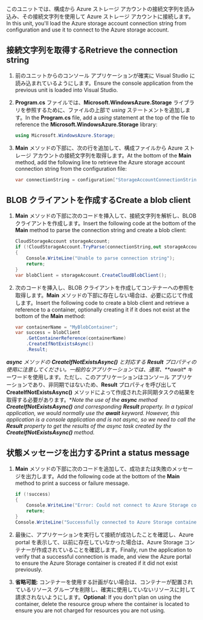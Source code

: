 <span data-ttu-id="76d2b-101">このユニットでは、構成から Azure ストレージ アカウントの接続文字列を読み込み、その接続文字列を使用して Azure ストレージ アカウントに接続します。</span><span class="sxs-lookup"><span data-stu-id="76d2b-101">In this unit, you'll load the Azure storage account connection string from configuration and use it to connect to the Azure storage account.</span></span>

## <a name="retrieve-the-connection-string"></a><span data-ttu-id="76d2b-102">接続文字列を取得する</span><span class="sxs-lookup"><span data-stu-id="76d2b-102">Retrieve the connection string</span></span>

1. <span data-ttu-id="76d2b-103">前のユニットからのコンソール アプリケーションが確実に Visual Studio に読み込まれているようにします。</span><span class="sxs-lookup"><span data-stu-id="76d2b-103">Ensure the console application from the previous unit is loaded into Visual Studio.</span></span>

1. <span data-ttu-id="76d2b-104">**Program.cs** ファイルでは、**Microsoft.WindowsAzure.Storage** ライブラリを参照するために、ファイルの上部で *using* ステートメントを追加します。</span><span class="sxs-lookup"><span data-stu-id="76d2b-104">In the **Program.cs** file, add a *using* statement at the top of the file to reference the **Microsoft.WindowsAzure.Storage** library:</span></span>

    ```csharp
    using Microsoft.WindowsAzure.Storage;
    ```
1. <span data-ttu-id="76d2b-105">**Main** メソッドの下部に、次の行を追加して、構成ファイルから Azure ストレージ アカウントの接続文字列を取得します。</span><span class="sxs-lookup"><span data-stu-id="76d2b-105">At the bottom of the **Main** method, add the following line to retrieve the Azure storage account connection string from the configuration file:</span></span>

    ```csharp
    var connectionString = configuration["StorageAccountConnectionString"];
    ```

## <a name="create-a-blob-client"></a><span data-ttu-id="76d2b-106">BLOB クライアントを作成する</span><span class="sxs-lookup"><span data-stu-id="76d2b-106">Create a blob client</span></span>

1. <span data-ttu-id="76d2b-107">**Main** メソッドの下部に次のコードを挿入して、接続文字列を解析し、BLOB クライアントを作成します。</span><span class="sxs-lookup"><span data-stu-id="76d2b-107">Insert the following code at the bottom of the **Main** method to parse the connection string and create a blob client:</span></span>

    ```csharp
    CloudStorageAccount storageAccount;
    if (!CloudStorageAccount.TryParse(connectionString,out storageAccount))
    {
        Console.WriteLine("Unable to parse connection string");
        return;
    }
    var blobClient = storageAccount.CreateCloudBlobClient();
    ```

1. <span data-ttu-id="76d2b-108">次のコードを挿入し、BLOB クライアントを作成してコンテナーへの参照を取得します。**Main** メソッドの下部に存在しない場合は、必要に応じて作成します。</span><span class="sxs-lookup"><span data-stu-id="76d2b-108">Insert the following code to create a blob client and retrieve a reference to a container, optionally creating it if it does not exist at the bottom of the **Main** method:</span></span>

    ```csharp
    var containerName = "MyBlobContainer";
    var success = blobClient
        .GetContainerReference(containerName)
        .CreateIfNotExistsAsync()
        .Result;
    ```

  <span data-ttu-id="76d2b-109">***async** メソッドの **CreateIfNotExistsAsync()** と対応する **Result** プロパティの使用に注意してください。一般的なアプリケーションでは、通常、\*\*await*\* キーワードを使用します。ただし、このアプリケーションはコンソール アプリケーションであり、非同期ではないため、**Result** プロパティを呼び出して **CreateIfNotExistsAsync()** メソッドによって作成された非同期タスクの結果を取得する必要があります。\*</span><span class="sxs-lookup"><span data-stu-id="76d2b-109">*Note the use of the **async** method **CreateIfNotExistsAsync()** and corresponding **Result** property. In a typical application, we would normally use the **await** keyword. However, this application is a console application and is not async, so we need to call the **Result** property to get the results of the async task created by the **CreateIfNotExistsAsync()** method.*</span></span>

## <a name="print-a-status-message"></a><span data-ttu-id="76d2b-110">状態メッセージを出力する</span><span class="sxs-lookup"><span data-stu-id="76d2b-110">Print a status message</span></span>

1. <span data-ttu-id="76d2b-111">**Main** メソッドの下部に次のコードを追加して、成功または失敗のメッセージを出力します。</span><span class="sxs-lookup"><span data-stu-id="76d2b-111">Add the following code at the bottom of the **Main** method to print a success or failure message.</span></span>

    ```csharp
    if (!success)
    {
        Console.WriteLine("Error: Could not connect to Azure Storage container");
        return;
    }
    Console.WriteLine("Successfully connected to Azure Storage container");
    ```
1. <span data-ttu-id="76d2b-112">最後に、アプリケーションを実行して接続が成功したことを確認し、Azure portal を表示して、以前に存在していなかった場合は、Azure Storage コンテナーが作成されていることを確認します。</span><span class="sxs-lookup"><span data-stu-id="76d2b-112">Finally, run the application to verify that a successful connection is made, and view the Azure portal to ensure the Azure Storage container is created if it did not exist previously.</span></span>

1. <span data-ttu-id="76d2b-113">**省略可能**: コンテナーを使用する計画がない場合は、コンテナーが配置されているリソース グループを削除し、確実に使用していないリソースに対して請求されないようにします。</span><span class="sxs-lookup"><span data-stu-id="76d2b-113">**Optional**: If you don't plan on using the container, delete the resource group where the container is located to ensure you are not charged for resources you are not using.</span></span>
